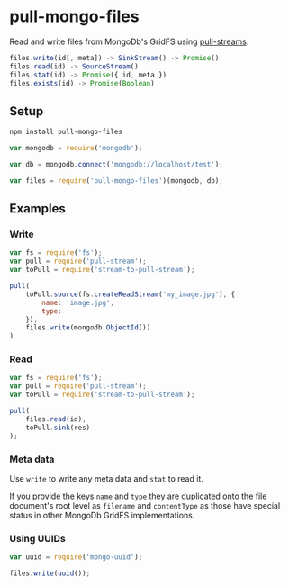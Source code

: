 # pull-mongo-files

Read and write files from MongoDb's GridFS using
[pull-streams](https://github.com/pull-stream/pull-stream).

```js
files.write(id[, meta]) -> SinkStream() -> Promise()
files.read(id) -> SourceStream()
files.stat(id) -> Promise({ id, meta })
files.exists(id) -> Promise(Boolean)
```


## Setup

```sh
npm install pull-mongo-files
```

```js
var mongodb = require('mongodb');

var db = mongodb.connect('mongodb://localhost/test');

var files = require('pull-mongo-files')(mongodb, db);
```

## Examples

### Write

```js
var fs = require('fs');
var pull = require('pull-stream');
var toPull = require('stream-to-pull-stream');

pull(
	toPull.source(fs.createReadStream('my_image.jpg'), {
		name: 'image.jpg',
		type:
	}),
	files.write(mongodb.ObjectId())
)
```


### Read

```js
var fs = require('fs');
var pull = require('pull-stream');
var toPull = require('stream-to-pull-stream');

pull(
	files.read(id),
	toPull.sink(res)
);
```

### Meta data

Use `write` to write any meta data and `stat` to read it.

If you provide the keys `name` and `type` they are duplicated onto the file
document's root level as `filename` and `contentType` as those have special
status in other MongoDb GridFS implementations.


### Using UUIDs

```js
var uuid = require('mongo-uuid');

files.write(uuid());
```
